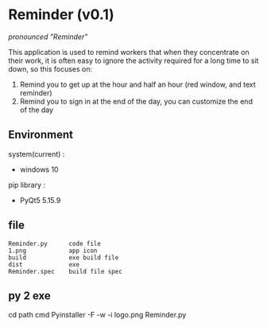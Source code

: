 # Reminder (v0.1)

_pronounced "Reminder"_

This application is used to remind workers that when they concentrate on their work, 
it is often easy to ignore the activity required for a long time to sit down, 
so this focuses on:
1. Remind you to get up at the hour and half an hour (red window, and text reminder)
2. Remind you to sign in at the end of the day, you can customize the end of the day


## Environment
system(current) :
 - windows 10

pip library :
 - PyQt5              5.15.9

## file

    Reminder.py      code file
    1.png            app icon
    build            exe build file
    dist             exe
    Reminder.spec    build file spec

## py 2 exe
cd path cmd
Pyinstaller -F -w -i logo.png Reminder.py

